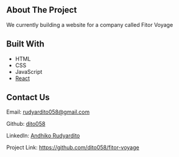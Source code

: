 ## About The Project
We currently building a website for a company called Fitor Voyage


## Built With
* HTML
* CSS
* JavaScript
* <a href="https://react.dev">React</a>

## Contact Us
Email: <a href="https://mail.google.com/mail/u/0/#inbox?compose=CllgCJZdkbpKfjhRMwmKNJbVwRZsChmHRDmBQWWZcNClLTjlBsFgQXbczxfQKlRXzvSHBhGWJhg
">rudyardito058@gmail.com</a>

Github: <a href="https://github.com/dito058">dito058</a>

LinkedIn: <a href="https://www.linkedin.com/in/dhiko/">Andhiko Rudyardito</a>

Project Link: https://github.com/dito058/fitor-voyage
